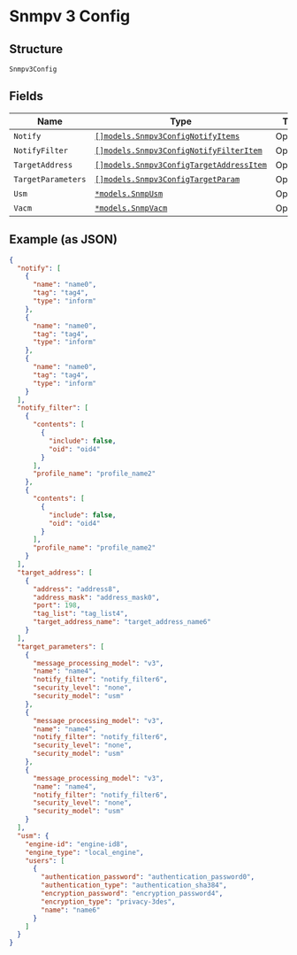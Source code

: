 
# Snmpv 3 Config

## Structure

`Snmpv3Config`

## Fields

| Name | Type | Tags | Description |
|  --- | --- | --- | --- |
| `Notify` | [`[]models.Snmpv3ConfigNotifyItems`](../../doc/models/snmpv-3-config-notify-items.md) | Optional | - |
| `NotifyFilter` | [`[]models.Snmpv3ConfigNotifyFilterItem`](../../doc/models/snmpv-3-config-notify-filter-item.md) | Optional | - |
| `TargetAddress` | [`[]models.Snmpv3ConfigTargetAddressItem`](../../doc/models/snmpv-3-config-target-address-item.md) | Optional | - |
| `TargetParameters` | [`[]models.Snmpv3ConfigTargetParam`](../../doc/models/snmpv-3-config-target-param.md) | Optional | - |
| `Usm` | [`*models.SnmpUsm`](../../doc/models/snmp-usm.md) | Optional | - |
| `Vacm` | [`*models.SnmpVacm`](../../doc/models/snmp-vacm.md) | Optional | - |

## Example (as JSON)

```json
{
  "notify": [
    {
      "name": "name0",
      "tag": "tag4",
      "type": "inform"
    },
    {
      "name": "name0",
      "tag": "tag4",
      "type": "inform"
    },
    {
      "name": "name0",
      "tag": "tag4",
      "type": "inform"
    }
  ],
  "notify_filter": [
    {
      "contents": [
        {
          "include": false,
          "oid": "oid4"
        }
      ],
      "profile_name": "profile_name2"
    },
    {
      "contents": [
        {
          "include": false,
          "oid": "oid4"
        }
      ],
      "profile_name": "profile_name2"
    }
  ],
  "target_address": [
    {
      "address": "address8",
      "address_mask": "address_mask0",
      "port": 198,
      "tag_list": "tag_list4",
      "target_address_name": "target_address_name6"
    }
  ],
  "target_parameters": [
    {
      "message_processing_model": "v3",
      "name": "name4",
      "notify_filter": "notify_filter6",
      "security_level": "none",
      "security_model": "usm"
    },
    {
      "message_processing_model": "v3",
      "name": "name4",
      "notify_filter": "notify_filter6",
      "security_level": "none",
      "security_model": "usm"
    },
    {
      "message_processing_model": "v3",
      "name": "name4",
      "notify_filter": "notify_filter6",
      "security_level": "none",
      "security_model": "usm"
    }
  ],
  "usm": {
    "engine-id": "engine-id8",
    "engine_type": "local_engine",
    "users": [
      {
        "authentication_password": "authentication_password0",
        "authentication_type": "authentication_sha384",
        "encryption_password": "encryption_password4",
        "encryption_type": "privacy-3des",
        "name": "name6"
      }
    ]
  }
}
```

